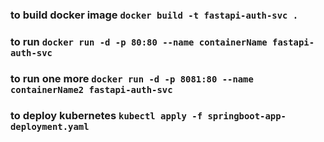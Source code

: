 ### to build docker image `docker build -t fastapi-auth-svc .`
### to run `docker run -d -p 80:80 --name containerName fastapi-auth-svc`
### to run one more `docker run -d -p 8081:80 --name containerName2 fastapi-auth-svc`

### to deploy kubernetes `kubectl apply -f springboot-app-deployment.yaml`